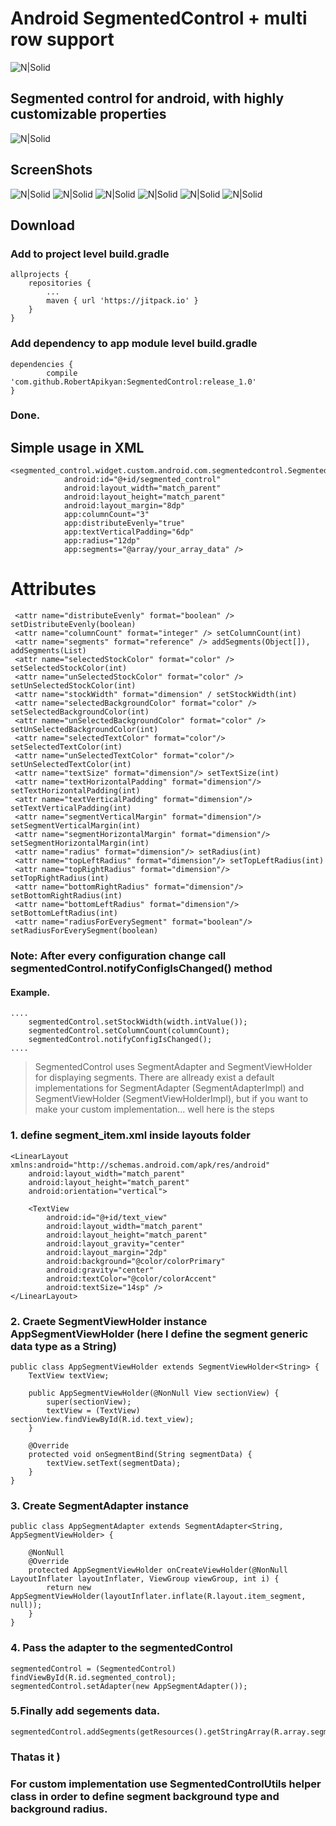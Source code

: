 # Android SegmentedControl + multi row support

![N|Solid](https://raw.githubusercontent.com/RobertApikyan/SegmentedControl/release_v0.1/app/src/main/res/mipmap-hdpi/ic_launcher.png)

## Segmented control for android, with highly customizable properties 

![N|Solid](https://raw.githubusercontent.com/RobertApikyan/SegmentedControl/release_v0.1/docs/intro.gif.gif)

## ScreenShots
![N|Solid](https://raw.githubusercontent.com/RobertApikyan/SegmentedControl/release_v0.1/docs/device-2017-09-14-133621.png)
![N|Solid](https://raw.githubusercontent.com/RobertApikyan/SegmentedControl/release_v0.1/docs/device-2017-09-14-133711.png)
![N|Solid](https://raw.githubusercontent.com/RobertApikyan/SegmentedControl/release_v0.1/docs/device-2017-09-14-133736.png)
![N|Solid](https://raw.githubusercontent.com/RobertApikyan/SegmentedControl/release_v0.1/docs/device-2017-09-14-133907.png)
![N|Solid](https://raw.githubusercontent.com/RobertApikyan/SegmentedControl/release_v0.1/docs/device-2017-09-14-134003.png)
![N|Solid](https://raw.githubusercontent.com/RobertApikyan/SegmentedControl/release_v0.1/docs/device-2017-09-14-202249.png)


## Download
### Add to project level build.gradle
    
    allprojects {
		repositories {
			...
			maven { url 'https://jitpack.io' }
		}
	}
### Add dependency to app module level build.gradle
    
    dependencies {
	        compile 'com.github.RobertApikyan:SegmentedControl:release_1.0'
	}
 
### Done.

## Simple usage in XML
    <segmented_control.widget.custom.android.com.segmentedcontrol.SegmentedControl
                android:id="@+id/segmented_control"
                android:layout_width="match_parent"
                android:layout_height="match_parent"
                android:layout_margin="8dp"
                app:columnCount="3"
                app:distributeEvenly="true"
                app:textVerticalPadding="6dp"
                app:radius="12dp"
                app:segments="@array/your_array_data" />

# Attributes 
     <attr name="distributeEvenly" format="boolean" /> setDistributeEvenly(boolean)
     <attr name="columnCount" format="integer" /> setColumnCount(int)
     <attr name="segments" format="reference" /> addSegments(Object[]), addSegments(List)
     <attr name="selectedStockColor" format="color" /> setSelectedStockColor(int)
     <attr name="unSelectedStockColor" format="color" /> setUnSelectedStockColor(int)
     <attr name="stockWidth" format="dimension" / setStockWidth(int)
     <attr name="selectedBackgroundColor" format="color" /> setSelectedBackgroundColor(int)
     <attr name="unSelectedBackgroundColor" format="color" /> setUnSelectedBackgroundColor(int)
     <attr name="selectedTextColor" format="color"/> setSelectedTextColor(int)
     <attr name="unSelectedTextColor" format="color"/> setUnSelectedTextColor(int)
     <attr name="textSize" format="dimension"/> setTextSize(int)
     <attr name="textHorizontalPadding" format="dimension"/> setTextHorizontalPadding(int)
     <attr name="textVerticalPadding" format="dimension"/> setTextVerticalPadding(int)
     <attr name="segmentVerticalMargin" format="dimension"/> setSegmentVerticalMargin(int)
     <attr name="segmentHorizontalMargin" format="dimension"/> setSegmentHorizontalMargin(int)
     <attr name="radius" format="dimension"/> setRadius(int)
     <attr name="topLeftRadius" format="dimension"/> setTopLeftRadius(int)
     <attr name="topRightRadius" format="dimension"/> setTopRightRadius(int)
     <attr name="bottomRightRadius" format="dimension"/> setBottomRightRadius(int)
     <attr name="bottomLeftRadius" format="dimension"/> setBottomLeftRadius(int)
     <attr name="radiusForEverySegment" format="boolean"/> setRadiusForEverySegment(boolean)
        
### Note: After every configuration change call segmentedControl.notifyConfigIsChanged() method 
#### Example.
    ....
        segmentedControl.setStockWidth(width.intValue());
        segmentedControl.setColumnCount(columnCount);
        segmentedControl.notifyConfigIsChanged();
    ....

> SegmentedControl uses SegmentAdapter and SegmentViewHolder for displaying segments. There are allready exist a default implementations for SegmentAdapter (SegmentAdapterImpl) and SegmentViewHolder (SegmentViewHolderImpl), but if you want to make your custom implementation... well here is the steps 
### 1. define segment_item.xml inside layouts folder
    
    
    
    <LinearLayout xmlns:android="http://schemas.android.com/apk/res/android"
        android:layout_width="match_parent"
        android:layout_height="match_parent"
        android:orientation="vertical">

        <TextView
            android:id="@+id/text_view"
            android:layout_width="match_parent"
            android:layout_height="match_parent"
            android:layout_gravity="center"
            android:layout_margin="2dp"
            android:background="@color/colorPrimary"
            android:gravity="center"
            android:textColor="@color/colorAccent"
            android:textSize="14sp" />
    </LinearLayout>

### 2. Craete SegmentViewHolder instance AppSegmentViewHolder (here I define the segment generic data type as a String)

    public class AppSegmentViewHolder extends SegmentViewHolder<String> {
        TextView textView;
    
        public AppSegmentViewHolder(@NonNull View sectionView) {
            super(sectionView);
            textView = (TextView) sectionView.findViewById(R.id.text_view);
        }

        @Override
        protected void onSegmentBind(String segmentData) {
            textView.setText(segmentData);
        }
    }
### 3. Create SegmentAdapter instance 
    public class AppSegmentAdapter extends SegmentAdapter<String, AppSegmentViewHolder> {

        @NonNull
        @Override
        protected AppSegmentViewHolder onCreateViewHolder(@NonNull LayoutInflater layoutInflater, ViewGroup viewGroup, int i) {
            return new AppSegmentViewHolder(layoutInflater.inflate(R.layout.item_segment, null));
        }
    }

### 4. Pass the adapter to the segmentedControl

    segmentedControl = (SegmentedControl) findViewById(R.id.segmented_control);
    segmentedControl.setAdapter(new AppSegmentAdapter());

### 5.Finally add segements data. 
    segmentedControl.addSegments(getResources().getStringArray(R.array.segments));
### Thatas it ) 
### For custom implementation use SegmentedControlUtils helper class in order to define segment background type and background radius.


